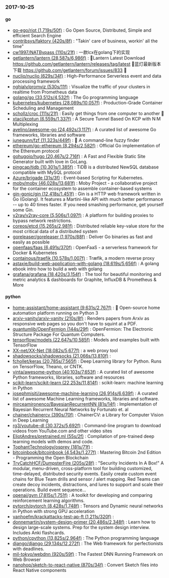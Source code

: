 ### 2017-10-25

#### go
* [go-ego/riot (1,719s/50f)](https://github.com/go-ego/riot) : Go Open Source, Distributed, Simple and efficient Search Engine
* [contribsys/faktory (420s/8f)](https://github.com/contribsys/faktory) : "Takin' care of business, workin' all the time"
* [cw1997/NATBypass (110s/21f)](https://github.com/cw1997/NATBypass) : 一款lcx在golang下的实现
* [getlantern/lantern (28,587s/6,986f)](https://github.com/getlantern/lantern) : 🔴Lantern Latest Download https://github.com/getlantern/lantern/releases/tag/latest 🔴蓝灯最新版本下载 https://github.com/getlantern/forum/issues/833 🔴
* [nuclio/nuclio (629s/34f)](https://github.com/nuclio/nuclio) : High-Performance Serverless event and data processing framework
* [nghialv/promviz (530s/11f)](https://github.com/nghialv/promviz) : Visualize the traffic of your clusters in realtime from Prometheus data
* [golang/go (33,512s/4,532f)](https://github.com/golang/go) : The Go programming language
* [kubernetes/kubernetes (28,089s/10,057f)](https://github.com/kubernetes/kubernetes) : Production-Grade Container Scheduling and Management
* [schollz/croc (111s/21f)](https://github.com/schollz/croc) : Easily get things from one computer to another 🐊
* [xtaci/kcptun (6,559s/1,337f)](https://github.com/xtaci/kcptun) : A Secure Tunnel Based On KCP with N:M Multiplexing
* [avelino/awesome-go (24,492s/3,117f)](https://github.com/avelino/awesome-go) : A curated list of awesome Go frameworks, libraries and software
* [junegunn/fzf (11,323s/449f)](https://github.com/junegunn/fzf) : 🌸 A command-line fuzzy finder
* [ethereum/go-ethereum (8,294s/2,582f)](https://github.com/ethereum/go-ethereum) : Official Go implementation of the Ethereum protocol
* [gohugoio/hugo (20,467s/2,716f)](https://github.com/gohugoio/hugo) : A Fast and Flexible Static Site Generator built with love in GoLang.
* [pingcap/tidb (10,301s/1,385f)](https://github.com/pingcap/tidb) : TiDB is a distributed NewSQL database compatible with MySQL protocol
* [Azure/brigade (31s/3f)](https://github.com/Azure/brigade) : Event-based Scripting for Kubernetes.
* [moby/moby (46,028s/13,681f)](https://github.com/moby/moby) : Moby Project - a collaborative project for the container ecosystem to assemble container-based systems
* [gin-gonic/gin (12,418s/1,451f)](https://github.com/gin-gonic/gin) : Gin is a HTTP web framework written in Go (Golang). It features a Martini-like API with much better performance -- up to 40 times faster. If you need smashing performance, get yourself some Gin.
* [v2ray/v2ray-core (5,506s/1,097f)](https://github.com/v2ray/v2ray-core) : A platform for building proxies to bypass network restrictions.
* [coreos/etcd (15,265s/2,981f)](https://github.com/coreos/etcd) : Distributed reliable key-value store for the most critical data of a distributed system
* [goreleaser/goreleaser (1,970s/88f)](https://github.com/goreleaser/goreleaser) : Deliver Go binaries as fast and easily as possible
* [openfaas/faas (6,491s/370f)](https://github.com/openfaas/faas) : OpenFaaS - a serverless framework for Docker & Kubernetes
* [containous/traefik (10,578s/1,007f)](https://github.com/containous/traefik) : Træfik, a modern reverse proxy
* [astaxie/build-web-application-with-golang (18,619s/5,656f)](https://github.com/astaxie/build-web-application-with-golang) : A golang ebook intro how to build a web with golang
* [grafana/grafana (18,420s/3,154f)](https://github.com/grafana/grafana) : The tool for beautiful monitoring and metric analytics & dashboards for Graphite, InfluxDB & Prometheus & More

#### python
* [home-assistant/home-assistant (9,631s/2,767f)](https://github.com/home-assistant/home-assistant) : 🏡 Open-source home automation platform running on Python 3
* [arxiv-vanity/arxiv-vanity (210s/8f)](https://github.com/arxiv-vanity/arxiv-vanity) : Renders papers from Arxiv as responsive web pages so you don't have to squint at a PDF.
* [quantumlib/OpenFermion (144s/29f)](https://github.com/quantumlib/OpenFermion) : OpenFermion: The Electronic Structure Package For Quantum Computers.
* [tensorflow/models (22,647s/10,585f)](https://github.com/tensorflow/models) : Models and examples built with TensorFlow
* [XX-net/XX-Net (18,082s/5,677f)](https://github.com/XX-net/XX-Net) : a web proxy tool
* [shadowsocks/shadowsocks (21,066s/13,810f)](https://github.com/shadowsocks/shadowsocks) : 
* [fchollet/keras (20,785s/7,565f)](https://github.com/fchollet/keras) : Deep Learning library for Python. Runs on TensorFlow, Theano, or CNTK.
* [vinta/awesome-python (40,103s/7,653f)](https://github.com/vinta/awesome-python) : A curated list of awesome Python frameworks, libraries, software and resources
* [scikit-learn/scikit-learn (22,253s/11,814f)](https://github.com/scikit-learn/scikit-learn) : scikit-learn: machine learning in Python
* [josephmisiti/awesome-machine-learning (26,914s/6,639f)](https://github.com/josephmisiti/awesome-machine-learning) : A curated list of awesome Machine Learning frameworks, libraries and software.
* [mirceamironenco/BayesianRecurrentNN (81s/14f)](https://github.com/mirceamironenco/BayesianRecurrentNN) : Implementation of Bayesian Recurrent Neural Networks by Fortunato et. al
* [chainer/chainercv (390s/70f)](https://github.com/chainer/chainercv) : ChainerCV: a Library for Computer Vision in Deep Learning
* [rg3/youtube-dl (30,372s/5,692f)](https://github.com/rg3/youtube-dl) : Command-line program to download videos from YouTube.com and other video sites
* [EliotAndres/pretrained.ml (55s/2f)](https://github.com/EliotAndres/pretrained.ml) : Compilation of pre-trained deep learning models with demos and code.
* [TophantTechnology/osprey (181s/71f)](https://github.com/TophantTechnology/osprey) : 
* [bitcoinbook/bitcoinbook (4,543s/1,277f)](https://github.com/bitcoinbook/bitcoinbook) : Mastering Bitcoin 2nd Edition - Programming the Open Blockchain
* [TryCatchHCF/DumpsterFire (205s/28f)](https://github.com/TryCatchHCF/DumpsterFire) : "Security Incidents In A Box!" A modular, menu-driven, cross-platform tool for building customized, time-delayed, distributed security events. Easily create custom event chains for Blue Team drills and sensor / alert mapping. Red Teams can create decoy incidents, distractions, and lures to support and scale their operations. Build event sequence…
* [openai/gym (7,815s/1,751f)](https://github.com/openai/gym) : A toolkit for developing and comparing reinforcement learning algorithms.
* [pytorch/pytorch (8,428s/1,748f)](https://github.com/pytorch/pytorch) : Tensors and Dynamic neural networks in Python with strong GPU acceleration
* [vanhoefm/krackattacks-test-ap-ft (1,211s/320f)](https://github.com/vanhoefm/krackattacks-test-ap-ft) : 
* [donnemartin/system-design-primer (20,486s/2,348f)](https://github.com/donnemartin/system-design-primer) : Learn how to design large-scale systems. Prep for the system design interview. Includes Anki flashcards.
* [python/cpython (13,825s/2,964f)](https://github.com/python/cpython) : The Python programming language
* [django/django (29,134s/12,272f)](https://github.com/django/django) : The Web framework for perfectionists with deadlines.
* [mil-tokyo/webdnn (920s/59f)](https://github.com/mil-tokyo/webdnn) : The Fastest DNN Running Framework on Web Browser
* [nanohop/sketch-to-react-native (870s/34f)](https://github.com/nanohop/sketch-to-react-native) : Convert Sketch files into React Native components
